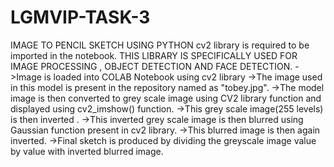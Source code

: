 # LGMVIP-TASK-3
IMAGE TO PENCIL SKETCH USING PYTHON
cv2 library is required to be imported in the notebook.
THIS LIBRARY IS SPECIFICALLY USED FOR IMAGE PROCESSING , OBJECT DETECTION AND FACE DETECTION.
->Image is loaded into COLAB Notebook using cv2 library
->The image used in this model is present in the repository named as "tobey.jpg".
->The model image is then converted to grey scale image using CV2 library function and displayed using cv2_imshow() function.
->This grey scale image(255 levels) is then inverted .
->This inverted grey scale image is then blurred using Gaussian function present in cv2 library.
->This blurred image is then again inverted.
->Final sketch is produced by dividing the greyscale image value by value with inverted blurred image.
